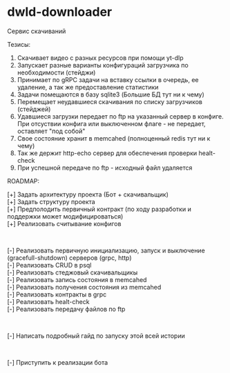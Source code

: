 # dwld-downloader

Сервис скачиваний

Тезисы:
1. Скачивает видео с разных ресурсов при помощи yt-dlp
2. Запускает разные варианты конфигураций загрузчика по необходимости (стейджи)
3. Принимает по gRPC задачи на вставку ссылки в очередь, ее удаление, а так же предоставление статистики
4. Задачи помещаются в базу sqlite3 (Большие БД тут ни к чему)
5. Перемещает неудавшиеся скачивания по списку загрузчиков (стейджей)
6. Удавшиеся загрузки передает по ftp на указанный сервер в конфиге. При отсуствии конфига или выключенном флаге - не передает, оставляет "под собой"
7. Свое состояние хранит в memcahed (полноценный redis тут ни к чему)
8. Так же держит http-echo сервер для обеспечения проверки healt-check
9. При успешной передаче по ftp - исходный файл удаляется

ROADMAP:

[+] Задать архитектуру проекта (Бот + скачивальщик) <br>
[+] Задать структуру проекта <br>
[+] Предполодить первичный контракт (по ходу разработки и поддержки может модифицироваться) <br>
[+] Реализовать считывание конфигов <br>

 <br>

[-] Реализовать первичную инициализацию, запуск и выключение (gracefull-shutdown) серверов (grpc, http) <br>
[-] Реализовать CRUD в psql <br>
[-] Реализовать стеджовый скачивальщикы <br>
[-] Реализовать запись состояния в memcahed <br>
[-] Реализовать получения состояния из memcahed <br>
[-] Реализовать контракты в grpc <br>
[-] Реализовать healt-check <br>
[-] Реализовать передачу файлов по ftp <br>

<br>

[-] Написать подробный гайд по запуску этой всей истории <br>

<br>

[-] Приступить к реализации бота  <br>